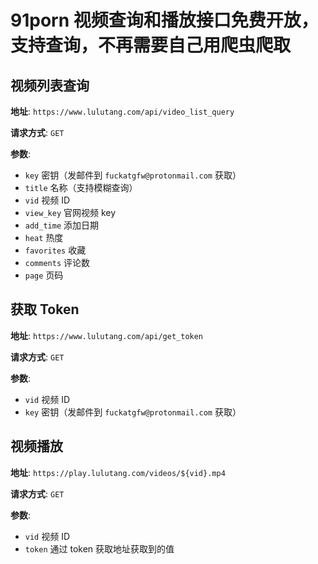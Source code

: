 # 91porn 视频查询和播放接口免费开放，支持查询，不再需要自己用爬虫爬取

## 视频列表查询

**地址**: `https://www.lulutang.com/api/video_list_query`

**请求方式**: `GET`

**参数**:
- `key` 密钥（发邮件到 `fuckatgfw@protonmail.com` 获取）
- `title` 名称（支持模糊查询）
- `vid` 视频 ID
- `view_key` 官网视频 key
- `add_time` 添加日期
- `heat` 热度
- `favorites` 收藏
- `comments` 评论数
- `page` 页码

## 获取 Token

**地址**: `https://www.lulutang.com/api/get_token`

**请求方式**: `GET`

**参数**:

- `vid` 视频 ID
- `key` 密钥（发邮件到 `fuckatgfw@protonmail.com` 获取）

## 视频播放

**地址**: `https://play.lulutang.com/videos/${vid}.mp4`

**请求方式**: `GET`

**参数**:

- `vid` 视频 ID
- `token` 通过 token 获取地址获取到的值
